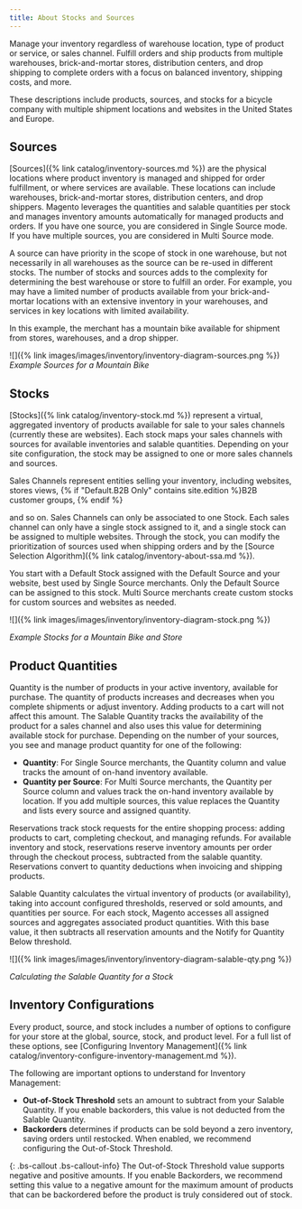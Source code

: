 ```yaml
---
title: About Stocks and Sources
---
```


Manage your inventory regardless of warehouse location, type of product or service, or sales channel. Fulfill orders and ship products from multiple warehouses, brick-and-mortar stores, distribution centers, and drop shipping to complete orders with a focus on balanced inventory, shipping costs, and more.

These descriptions include products, sources, and stocks for a bicycle company with multiple shipment locations and websites in the United States and Europe.

## Sources

[Sources]({% link catalog/inventory-sources.md %}) are the physical locations where product inventory is managed and shipped for order fulfillment, or where services are available. These locations can include warehouses, brick-and-mortar stores, distribution centers, and drop shippers. Magento leverages the quantities and salable quantities per stock and manages inventory amounts automatically for managed products and orders. If you have one source, you are considered in Single Source mode. If you have multiple sources, you are considered in Multi Source mode.

A source can have priority in the scope of stock in one warehouse, but not necessarily in all warehouses as the source can be re-used in different stocks. The number of stocks and sources adds to the complexity for determining the best warehouse or store to fulfill an order. For example, you may have a limited number of products available from your brick-and-mortar locations with an extensive inventory in your warehouses, and services in key locations with limited availability.

In this example, the merchant has a mountain bike available for shipment from stores, warehouses, and a drop shipper.

![]({% link images/images/inventory/inventory-diagram-sources.png %})<br />
*Example Sources for a Mountain Bike*

## Stocks

[Stocks]({% link catalog/inventory-stock.md %}) represent a virtual, aggregated inventory of products available for sale to your sales channels (currently these are websites). Each stock maps your sales channels with sources for available inventories and salable quantities. Depending on your site configuration, the stock may be assigned to one or more sales channels and sources.

Sales Channels represent entities selling your inventory, including websites, stores views, {% if "Default.B2B Only" contains site.edition %}B2B customer groups, {% endif %}

and so on. Sales Channels can only be associated to one Stock. Each sales channel can only have a single stock assigned to it, and a single stock can be assigned to multiple websites. Through the stock, you can modify the prioritization of sources used when shipping orders and by the [Source Selection Algorithm]({% link catalog/inventory-about-ssa.md %}).

You start with a Default Stock assigned with the Default Source and your website, best used by Single Source merchants. Only the Default Source can be assigned to this stock. Multi Source merchants create custom stocks for custom sources and websites as needed.

![]({% link images/images/inventory/inventory-diagram-stock.png %})

*Example Stocks for a Mountain Bike and Store*

## Product Quantities

Quantity is the number of products in your active inventory, available for purchase. The quantity of products increases and decreases when you complete shipments or adjust inventory. Adding products to a cart will not affect this amount. The Salable Quantity tracks the availability of the product for a sales channel and also uses this value for determining available stock for purchase. Depending on the number of your sources, you see and manage product quantity for one of the following:

* **Quantity**: For Single Source merchants, the Quantity column and value tracks the amount of on-hand inventory available.
* **Quantity per Source**: For Multi Source merchants, the Quantity per Source column and values track the on-hand inventory available by location. If you add multiple sources, this value replaces the Quantity and lists every source and assigned quantity.

Reservations track stock requests for the entire shopping process: adding products to cart, completing checkout, and managing refunds. For available inventory and stock, reservations reserve inventory amounts per order through the checkout process, subtracted from the salable quantity. Reservations convert to quantity deductions when invoicing and shipping products.

Salable Quantity calculates the virtual inventory of products (or availability), taking into account configured thresholds, reserved or sold amounts, and quantities per source. For each stock, Magento accesses all assigned sources and aggregates associated product quantities. With this base value, it then subtracts all reservation amounts and the Notify for Quantity Below threshold.

![]({% link images/images/inventory/inventory-diagram-salable-qty.png %})

*Calculating the Salable Quantity for a Stock*

## Inventory Configurations

Every product, source, and stock includes a number of options to configure for your store at the global, source, stock, and product level. For a full list of these options, see [Configuring Inventory Management]({% link catalog/inventory-configure-inventory-management.md %}).

The following are important options to understand for Inventory Management:

* **Out-of-Stock Threshold** sets an amount to subtract from your Salable Quantity. If you enable backorders, this value is not deducted from the Salable Quantity.
* **Backorders** determines if products can be sold beyond a zero inventory, saving orders until restocked. When enabled, we recommend configuring the Out-of-Stock Threshold.

{: .bs-callout .bs-callout-info}
The Out-of-Stock Threshold value supports negative and positive amounts. If you enable Backorders, we recommend setting this value to a negative amount for the maximum amount of products that can be backordered before the product is truly considered out of stock.
